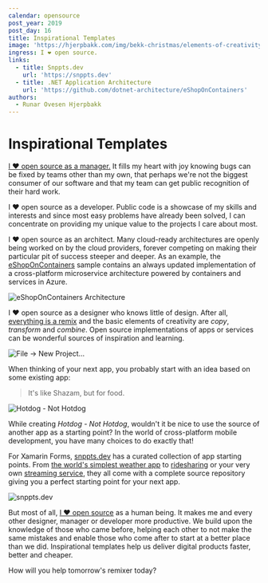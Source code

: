 ```yaml
---
calendar: opensource
post_year: 2019
post_day: 16
title: Inspirational Templates
image: 'https://hjerpbakk.com/img/bekk-christmas/elements-of-creativity2.jpg'
ingress: I ❤️ open source.
links:
  - title: Snppts.dev
    url: 'https://snppts.dev'
  - title: .NET Application Architecture
    url: 'https://github.com/dotnet-architecture/eShopOnContainers'
authors:
  - Runar Ovesen Hjerpbakk
---
```

# Inspirational Templates

[I ❤️ open source as a manager.](https://ben.balter.com/2015/11/23/why-open-source/) It fills my heart with joy knowing bugs can be fixed by teams other than my own, that perhaps we're not the biggest consumer of our software and that my team can get public recognition of their hard work.

I ❤️ open source as a developer. Public code is a showcase of my skills and interests and since most easy problems have already been solved, I can concentrate on providing my unique value to the projects I care about most.

I ❤️ open source as an architect. Many cloud-ready architectures are openly being worked on by the cloud providers, forever competing on making their particular pit of success steeper and deeper. As an example, the [eShopOnContainers](https://github.com/dotnet-architecture/eShopOnContainers) sample contains an always updated implementation of a cross-platform microservice architecture powered by containers and services in Azure.

![eShopOnContainers Architecture](https://hjerpbakk.com/img/bekk-christmas/eShopOnContainers-architecture.png)

I ❤️ open source as a designer who knows little of design. After all, [everything is a remix](https://www.youtube.com/watch?v=zd-dqUuvLk4) and the basic elements of creativity are *copy*, *transform* and *combine*. Open source implementations of apps or services can be wonderful sources of inspiration and learning.

![File -> New Project...](https://hjerpbakk.com/img/bekk-christmas/file-new-project.jpg)

When thinking of your next app, you probably start with an idea based on some existing app:

> It's like Shazam, but for food.

![Hotdog - Not Hotdog](https://hjerpbakk.com/img/bekk-christmas/hotdog-not-hotdog.jpg)

While creating *Hotdog - Not Hotdog*, wouldn't it be nice to use the source of another app as a starting point? In the world of cross-platform mobile development, you have many choices to do exactly that!

For Xamarin Forms, [snppts.dev](https://snppts.dev/snippet/simplest-weather) has a curated collection of app starting points. From [the world's simplest weather app](https://snppts.dev/snippet/simplest-weather) to [ridesharing](https://snppts.dev/snippet/uber-clone) or your very own [streaming service](https://snppts.dev/snippet/netflix-clone), they all come with a complete source repository giving you a perfect starting point for your next app.

![snppts.dev](https://hjerpbakk.com/img/bekk-christmas/snppts.jpg)

But most of all, [I ❤️ open source](https://github.com/sankra) as a human being. It makes me and every other designer, manager or developer more productive. We build upon the knowledge of those who came before, helping each other to not make the same mistakes and enable those who come after to start at a better place than we did. Inspirational templates help us deliver digital products faster, better and cheaper.

How will you help tomorrow's remixer today?
